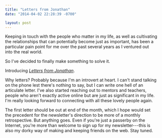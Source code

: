 ```yaml
---
title: "Letters from Jonathan"
date: "2014-04-02 22:28:39 -0700"

layout: post
---
```


Keeping in touch with the people who matter in my life, as well as cultivating the relationships that can potentially become just as important, has been a particular pain point for me over the past several years as I ventured out into the real world.

So I've decided to finally make something to solve it.

Introducing [*Letters from Jonathan*](/personal/).

Why letters? Probably because I'm an introvert at heart. I can't stand talking on the phone lest there's nothing to say, but I can write one hell of an articulate letter. I've also started reaching out to mentors and teachers, people who aren't exactly active online but are just as significant in my life. I'm really looking forward to connecting with all these lovely people again.

The first letter should be out at end of the month, which I hope would set the precedent for the newsletter's direction to be more of a monthly retrospective. But anything goes. Even if you're just a passerby on the Internet, you're more than welcome to sign up for my newsletter---this is also my dorky way of making and keeping friends on the web. Stay tuned.
